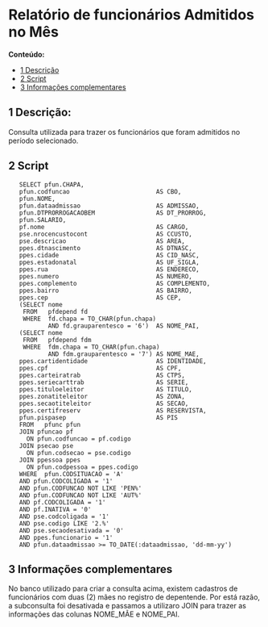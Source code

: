 #  Relatório de funcionários Admitidos no Mês


**Conteúdo:**

  * [1 Descrição](10:3)
  * [2 Script](14:3)
  * [3 Informações complementares](71:3)
  
## 1  Descrição:

Consulta utilizada para trazer os funcionários que foram admitidos no período  selecionado.

## 2 Script

       SELECT pfun.CHAPA,
       pfun.codfuncao                        AS CBO,
       pfun.NOME,
       pfun.dataadmissao                     AS ADMISSAO,
       pfun.DTPRORROGACAOBEM                 AS DT_PRORROG,
       pfun.SALARIO,
       pf.nome                               AS CARGO,
       pse.nrocencustocont                   AS CCUSTO,
       pse.descricao                         AS AREA,
       ppes.dtnascimento                     AS DTNASC,
       ppes.cidade                           AS CID_NASC,
       ppes.estadonatal                      AS UF_SIGLA,
       ppes.rua                              AS ENDERECO,
       ppes.numero                           AS NUMERO,
       ppes.complemento                      AS COMPLEMENTO,
       ppes.bairro                           AS BAIRRO,
       ppes.cep                              AS CEP,
       (SELECT nome
        FROM   pfdepend fd
        WHERE  fd.chapa = TO_CHAR(pfun.chapa)
               AND fd.grauparentesco = '6')  AS NOME_PAI,
       (SELECT nome
        FROM   pfdepend fdm
        WHERE  fdm.chapa = TO_CHAR(pfun.chapa)
               AND fdm.grauparentesco = '7') AS NOME_MAE,
       ppes.cartidentidade                   AS IDENTIDADE,
       ppes.cpf                              AS CPF,
       ppes.carteiratrab                     AS CTPS,
       ppes.seriecarttrab                    AS SERIE,
       ppes.tituloeleitor                    AS TITULO,
       ppes.zonatiteleitor                   AS ZONA,
       ppes.secaotiteleitor                  AS SECAO,
       ppes.certifreserv                     AS RESERVISTA,
       pfun.pispasep                         AS PIS
       FROM   pfunc pfun
       JOIN pfuncao pf
         ON pfun.codfuncao = pf.codigo
       JOIN psecao pse
         ON pfun.codsecao = pse.codigo
       JOIN ppessoa ppes
         ON pfun.codpessoa = ppes.codigo
       WHERE  pfun.CODSITUACAO = 'A'
       AND pfun.CODCOLIGADA = '1'
       AND pfun.CODFUNCAO NOT LIKE 'PEN%'
       AND pfun.CODFUNCAO NOT LIKE 'AUT%'
       AND pf.CODCOLIGADA = '1'
       AND pf.INATIVA = '0'
       AND pse.codcoligada = '1'
       AND pse.codigo LIKE '2.%'
       AND pse.secaodesativada = '0'
       AND ppes.funcionario = '1'
       AND pfun.dataadmissao >= TO_DATE(:dataadmissao, 'dd-mm-yy')

## 3 Informações complementares

No banco utilizado para criar a consulta acima, existem cadastros de funcionários com duas (2) mães no registro de depentende. Por está razão, a subconsulta foi desativada e passamos a utilizaro JOIN para trazer as informações das colunas NOME_MÃE e NOME_PAI.
